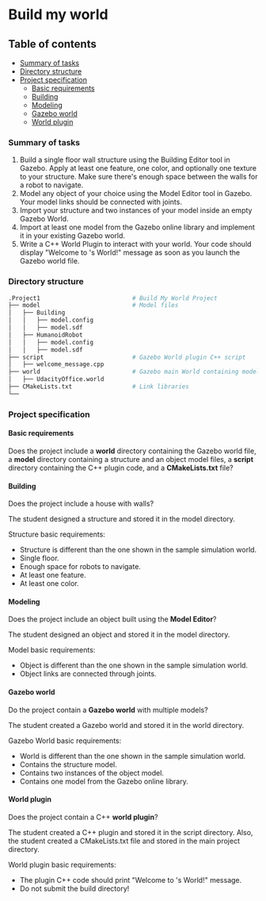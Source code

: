 # Build my world

## Table of contents
* [Summary of tasks](#summary-of-tasks)
* [Directory structure](#directory-structure)
* [Project specification](#project-specification)
  * [Basic requirements](#basic-requirements)
  * [Building](#building)
  * [Modeling](#modeling)
  * [Gazebo world](#gazebo-world)
  * [World plugin](#world-plugin)

### Summary of tasks

1. Build a single floor wall structure using the Building Editor tool in Gazebo. Apply at least one feature, one color, and optionally one texture to your structure. Make sure there's enough space between the walls for a robot to navigate.
2. Model any object of your choice using the Model Editor tool in Gazebo. Your model links should be connected with joints.
3. Import your structure and two instances of your model inside an empty Gazebo World.
4. Import at least one model from the Gazebo online library and implement it in your existing Gazebo world.
5. Write a C++ World Plugin to interact with your world. Your code should display "Welcome to 's World!" message as soon as you launch the Gazebo world file.

### Directory structure
```sh
.Project1                          # Build My World Project
├── model                          # Model files
│   ├── Building
│   │   ├── model.config
│   │   ├── model.sdf
│   ├── HumanoidRobot
│   │   ├── model.config
│   │   ├── model.sdf
├── script                         # Gazebo World plugin C++ script
│   ├── welcome_message.cpp
├── world                          # Gazebo main World containing models
│   ├── UdacityOffice.world
├── CMakeLists.txt                 # Link libraries
└──
```

### Project specification

#### Basic requirements
Does the project include a **world** directory containing the Gazebo world file, a **model** directory containing a structure and an object model files, a **script** directory containing the C++ plugin code, and a **CMakeLists.txt** file?

#### Building
Does the project include a house with walls?

The student designed a structure and stored it in the model directory.

Structure basic requirements:
* Structure is different than the one shown in the sample simulation world.
* Single floor.
* Enough space for robots to navigate.
* At least one feature.
* At least one color.

#### Modeling
Does the project include an object built using the **Model Editor**?

The student designed an object and stored it in the model directory.

Model basic requirements:

* Object is different than the one shown in the sample simulation world.
* Object links are connected through joints.

#### Gazebo world
Do the project contain a **Gazebo world** with multiple models?

The student created a Gazebo world and stored it in the world directory.

Gazebo World basic requirements:

* World is different than the one shown in the sample simulation world.
* Contains the structure model.
* Contains two instances of the object model.
* Contains one model from the Gazebo online library.

#### World plugin
Does the project contain a C++ **world plugin**?

The student created a C++ plugin and stored it in the script directory. Also, the student created a CMakeLists.txt file and stored in the main project directory.

World plugin basic requirements:

* The plugin C++ code should print "Welcome to <your name>'s World!" message.
* Do not submit the build directory!
